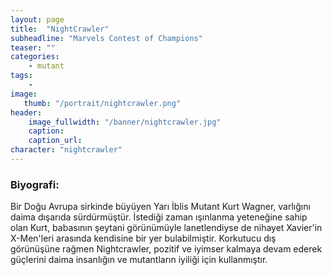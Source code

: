 ```yaml
---
layout: page
title:  "NightCrawler"
subheadline: "Marvels Contest of Champions"
teaser: ""
categories:
    - mutant
tags:
    -
image:
   thumb: "/portrait/nightcrawler.png"
header:
    image_fullwidth: "/banner/nightcrawler.jpg"
    caption: 
    caption_url:    
character: "nightcrawler"
---
```


### Biyografi:

Bir Doğu Avrupa sirkinde büyüyen Yarı İblis Mutant Kurt Wagner, varlığını daima dışarıda sürdürmüştür. İstediği zaman ışınlanma yeteneğine sahip olan Kurt, babasının şeytani görünümüyle lanetlendiyse de nihayet Xavier'in X-Men'leri arasında kendisine bir yer bulabilmiştir. Korkutucu dış görünüşüne rağmen Nightcrawler, pozitif ve iyimser kalmaya devam ederek güçlerini daima insanlığın ve mutantların iyiliği için kullanmıştır.

